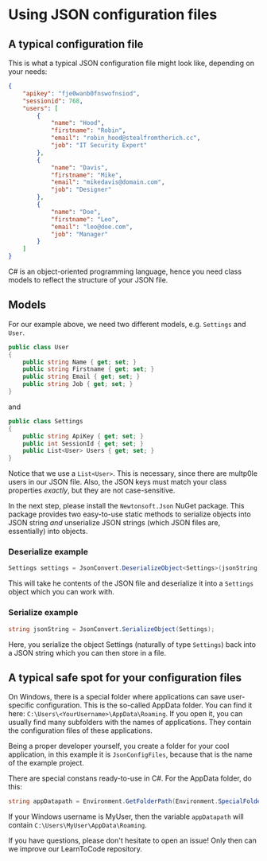 # Using JSON configuration files

## A typical configuration file

This is what a typical JSON configuration file might look like, depending on your needs:
```json
{
	"apikey": "fje0wanb0fnswofnsiod",
	"sessionid": 768,
	"users": [
		{
			"name": "Hood",
			"firstname": "Robin",
			"email": "robin_hood@stealfromtherich.cc",
			"job": "IT Security Expert"
		},
		{
			"name": "Davis",
			"firstname": "Mike",
			"email": "mikedavis@domain.com",
			"job": "Designer"
		},
		{
			"name": "Doe",
			"firstname": "Leo",
			"email": "leo@doe.com",
			"job": "Manager"
		}
    ]
}
```

C# is an object-oriented programming language, hence you need class models to reflect the structure of your JSON file.

## Models

For our example above, we need two different models, e.g. `Settings` and `User`.

```csharp
public class User
{
    public string Name { get; set; }
    public string Firstname { get; set; }
    public string Email { get; set; }
    public string Job { get; set; }
}
```

and

```csharp
public class Settings
{
    public string ApiKey { get; set; }
    public int SessionId { get; set; }
    public List<User> Users { get; set; }
}
```

Notice that we use a `List<User>`. This is necessary, since there are multp0le users in our JSON file. Also, the JSON keys must match your class properties *exactly*, but they are not case-sensitive.

In the next step, please install the `Newtonsoft.Json` NuGet package. This package provides two easy-to-use static methods to serialize objects into JSON string *and* unserialize JSON strings (which JSON files are, essentially) into objects.

### Deserialize example

```csharp
Settings settings = JsonConvert.DeserializeObject<Settings>(jsonString);
```

This will take he contents of the JSON file and deserialize it into a `Settings` object which you can work with.

### Serialize example

```csharp
string jsonString = JsonConvert.SerializeObject(Settings);
```

Here, you serialize the object Settings (naturally of type `Settings`) back into a JSON string which you can then store in a file.


## A typical safe spot for your configuration files

On Windows, there is a special folder where applications can save user-specific configuration.
This is the so-called AppData folder. You can find it here: `C:\Users\<YourUsername>\AppData\Roaming`.
If you open it, you can usually find many subfolders with the names of applications. They contain the configuration files of these applications.

Being a proper developer yourself, you create a folder for your cool application, in this example it is `JsonConfigFiles`, because that is the name of the example project.

There are special constans ready-to-use in C#. For the AppData folder, do this:

```csharp
string appDatapath = Environment.GetFolderPath(Environment.SpecialFolder.ApplicationData);
```

If your Windows username is MyUser, then the variable `appDatapath` will contain `C:\Users\MyUser\AppData\Roaming`.

If you have questions, please don't hesitate to open an issue! Only then can we improve our LearnToCode repository.